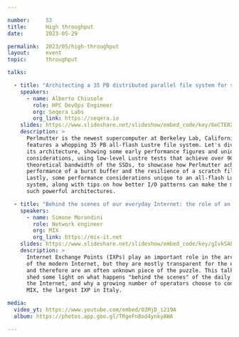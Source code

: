 ```yaml
---

number:     53
title:      High throughput
date:       2023-05-29

permalink:  2023/05/high-throughput
layout:     event
topic:      throughput

talks:

  - title: "Architecting a 35 PB distributed parallel file system for science"
    speakers:
      - name: Alberto Chiusole
        role: HPC DevOps Engineer
        org: Seqera Labs
        org_link: https://seqera.io
    slides: https://www.slideshare.net/slideshow/embed_code/key/6eCTERXumMgchB
    description: >
      Perlmutter is the newest supercomputer at Berkeley Lab, California, and
      features a whopping 35 PB all-flash Lustre file system. Let's dive into
      its architecture, showing some early performance figures and unique performance
      considerations, using low-level Lustre tests that achieve over 90% of the
      theoretical bandwidth of the SSDs, to showcase how Perlmutter achieves the
      performance of a burst buffer and the resilience of a scratch file system.
      Lastly, some performance considerations unique to an all-flash Lustre file
      system, along with tips on how better I/O patterns can make the most of
      such powerful architectures.

  - title: "Behind the scenes of our everyday Internet: the role of an IXP like MIX"
    speakers:
      - name: Simone Morandini
        role: Network engineer
        org: MIX
        org_link: https://mix-it.net
    slides: https://www.slideshare.net/slideshow/embed_code/key/gIvkSAL90KPerw
    description: >
      Internet Exchange Points (IXPs) play an important role in the architecture
      of the modern Internet, but they are mostly transparent for the end users
      and therefore are an often unknown piece of the puzzle. This talk wants to
      shed some light on what happens "behind the scenes" of the daily usage of
      the Internet, and why a growing number of operators choose to connect to
      MIX, the largest IXP in Italy.

media:
  video_yt: https://www.youtube.com/embed/O3MjD_i219A
  album: https://photos.app.goo.gl/TRgeFn8od4ynkyAWA

---
```

